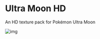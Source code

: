 # Ultra Moon HD

An HD texture pack for Pokémon Ultra Moon

![img](https://i.imgur.com/r8PLd11.png)
